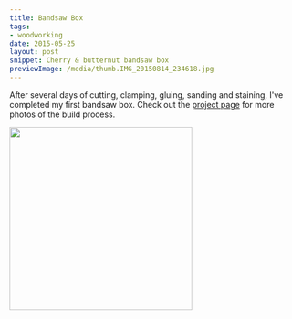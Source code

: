 ```yaml
---
title: Bandsaw Box
tags:
- woodworking
date: 2015-05-25
layout: post
snippet: Cherry & butternut bandsaw box
previewImage: /media/thumb.IMG_20150814_234618.jpg
---
```


After several days of cutting, clamping, gluing, sanding and staining, I've completed my first bandsaw box. Check out the <a href="/bandsawBox">project page</a> for more photos of the build process.

<div class="entryHalf">
<a href="/bandsawBox">
   <img src="/media/thumb.IMG_20150814_234618.jpg" width="320">
</a>
</div>

